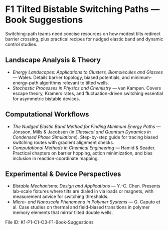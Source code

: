 # F1 Tilted Bistable Switching Paths — Book Suggestions

Switching-path teams need concise resources on how modest tilts redirect barrier crossing, plus practical recipes for nudged elastic band and dynamic control studies.

## Landscape Analysis & Theory
- *Energy Landscapes: Applications to Clusters, Biomolecules and Glasses* — Wales. Details barrier topology, biased potentials, and minimum-energy-path algorithms relevant to tilted wells.
- *Stochastic Processes in Physics and Chemistry* — van Kampen. Covers escape theory, Kramers rates, and fluctuation-driven switching essential for asymmetric bistable devices.

## Computational Workflows
- *The Nudged Elastic Band Method for Finding Minimum Energy Paths* — Jónsson, Mills & Jacobsen (in *Classical and Quantum Dynamics in Condensed Phase Simulations*). Step-by-step guide for tracing biased switching routes with gradient alignment checks.
- *Computational Methods in Chemical Engineering* — Hamid & Seader. Practical chapters on barrier hopping, action minimization, and bias inclusion in reaction-coordinate mapping.

## Experimental & Device Perspectives
- *Bistable Mechanisms: Design and Applications* — Y.-C. Chen. Presents lab-scale fixtures where tilts are dialed in via loads or magnets, with measurement advice for switching thresholds.
- *Micro- and Nanoscale Phenomena in Polymer Systems* — G. Caputo et al. Case studies on thermal and field-biased transitions in polymer memory elements that mirror tilted double wells.

File ID: K1-P1-C1-O3-F1-Book-Suggestions

